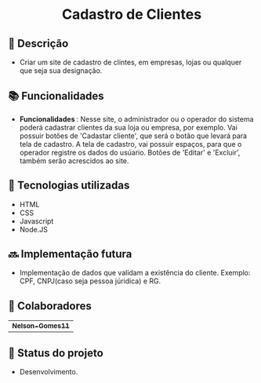 <h1 align="center">Cadastro de Clientes</h1>

## :memo: Descrição
* Criar um site de cadastro de clintes, em empresas, lojas ou qualquer que seja sua designação.

## :books: Funcionalidades
* <b>Funcionalidades </b>: Nesse site, o administrador ou o operador do sistema poderá cadastrar clientes da sua loja ou empresa, por exemplo.
Vai possuir botões de 'Cadastar cliente', que será o botão que levará para tela de cadastro.
A tela de cadastro, vai possuir espaços, para que o operador registre os dados do usúario.
Botões de 'Editar' e 'Excluir', também serão acrescidos ao site.

## :wrench: Tecnologias utilizadas
* HTML
* CSS
* Javascript
* Node.JS

## :soon: Implementação futura
* Implementação de dados que validam a existência do cliente. Exemplo: CPF, CNPJ(caso seja pessoa júridica) e RG.

## :handshake: Colaboradores
<table>
  <tr>
    <td align="center">
      <a href=https://github.com/Nelson-Gomes11>
        <sub>
          <b>Nelson-Gomes11</b>
        </sub>
      </a>
    </td>
  </tr>
</table>

## :dart: Status do projeto
* Desenvolvimento.
